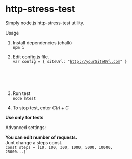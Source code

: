# http-stress-test

Simply node.js http-stress-test utility.

Usage

1. Install dependencies (chalk) <br>
  <code>npm i</code>
  
2. Edit config.js file. <br>
  <code>var config = {
    siteUrl: "http://yourSiteUrl.com"
  }
  </code>
  
3. Run test <br>
  <code>node htest</code>
  
4. To stop test, enter *Ctrl + C*

**Use only for tests**

Advanced settings:
  
  **You can edit number of requests.** <br>
  Junt change a steps const. <br>
  <code>const steps = [10, 100, 300, 1000, 5000, 10000, 25000...]</code>
